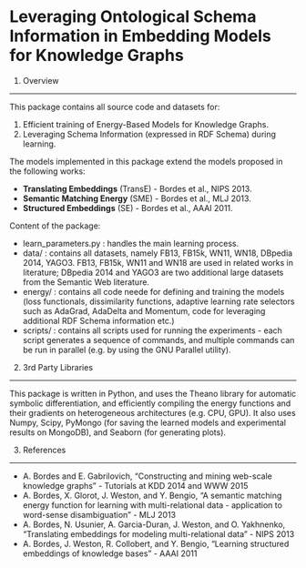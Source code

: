 Leveraging Ontological Schema Information in Embedding Models for Knowledge Graphs
==================================================================================

1. Overview
-----------------------------------------------------------------

This package contains all source code and datasets for:
1. Efficient training of Energy-Based Models for Knowledge Graphs.
2. Leveraging Schema Information (expressed in RDF Schema) during learning.


The models implemented in this package extend the models proposed in the following works:
- **Translating Embeddings** (TransE) - Bordes et al., NIPS 2013.
- **Semantic Matching Energy** (SME) - Bordes et al., MLJ 2013.
- **Structured Embeddings** (SE) - Bordes et al., AAAI 2011.

Content of the package:
- learn_parameters.py : handles the main learning process.
- data/ : contains all datasets, namely FB13, FB15k, WN11, WN18, DBpedia 2014, YAGO3. FB13, FB15k, WN11 and WN18 are used in related works in literature; DBpedia 2014 and YAGO3 are two additional large datasets from the Semantic Web literature.
- energy/ : contains all code neede for defining and training the models (loss functionals, dissimilarity functions, adaptive learning rate selectors such as AdaGrad, AdaDelta and Momentum, code for leveraging additional RDF Schema information etc.)
- scripts/ : contains all scripts used for running the experiments - each script generates a sequence of commands, and multiple commands can be run in parallel (e.g. by using the GNU Parallel utility).


2. 3rd Party Libraries
-----------------------------------------------------------------

This package is written in Python, and uses the Theano library for automatic symbolic differentiation, and efficiently compiling the energy functions and their gradients on heterogeneous architectures (e.g. CPU, GPU). It also uses Numpy, Scipy, PyMongo (for saving the learned models and experimental results on MongoDB), and Seaborn (for generating plots).

3. References
-----------------------------------------------------------------
- A. Bordes and E. Gabrilovich, “Constructing and mining web-scale knowledge graphs” - Tutorials at KDD 2014 and WWW 2015
- A. Bordes, X. Glorot, J. Weston, and Y. Bengio, “A semantic matching energy function for learning with multi-relational data - application to word-sense disambiguation” - MLJ 2013
- A. Bordes, N. Usunier, A. Garcia-Duran, J. Weston, and O. Yakhnenko, “Translating embeddings for modeling multi-relational data” - NIPS 2013
- A. Bordes, J. Weston, R. Collobert, and Y. Bengio, “Learning structured embeddings of knowledge bases” - AAAI 2011
